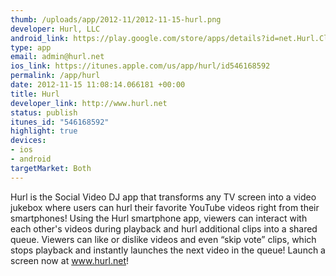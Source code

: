 ```yaml
--- 
thumb: /uploads/app/2012-11/2012-11-15-hurl.png
developer: Hurl, LLC
android_link: https://play.google.com/store/apps/details?id=net.Hurl.Client
type: app
email: admin@hurl.net
ios_link: https://itunes.apple.com/us/app/hurl/id546168592
permalink: /app/hurl
date: 2012-11-15 11:08:14.066181 +00:00
title: Hurl
developer_link: http://www.hurl.net
status: publish
itunes_id: "546168592"
highlight: true
devices: 
- ios
- android
targetMarket: Both
---
```


Hurl is the Social Video DJ app that transforms any TV screen into a video jukebox where users can hurl their favorite YouTube videos right from their smartphones! Using the Hurl smartphone app, viewers can interact with each other's videos during playback and hurl additional clips into a shared queue. Viewers can like or dislike videos and even “skip vote” clips, which stops playback and instantly launches the next video in the queue! Launch a screen now at www.hurl.net!
